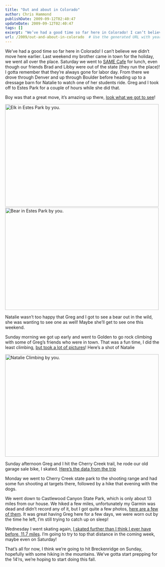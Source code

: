 ```yaml
---
title: "Out and about in Colorado"
author: Chris Hammond
publishDate: 2009-09-12T02:40:47
updateDate: 2009-09-12T02:40:47
tags: []
excerpt: "We’ve had a good time so far here in Colorado! I can’t believe we didn’t move here earlier. Last weekend my brother came in town for the holiday, we went all over the place. Saturday we went to SAME Cafe for lunch, even though our friends Brad and Libby were out of the state (they run the place)! I gotta remember that they’re always gone for labor day. From there we drove through Denver and up through Boulder before heading up to a dressage barn for Natalie to watch one of her students ride. Greg and I took off to Estes Park for a couple of hours while she did that.  Boy was that a great move, it’s amazing up there, look what we got to see!      Natalie wasn’t too happy that Greg and I got to see a bear out in the wild, she was wanting to see one as well! Maybe she’ll get to see one this weekend.  Sunday morning we got up early and went to Golden to go rock climbing with some of Greg’s friends who were in town. That was a fun time, I did the least climbing, but took a lot of pictures! Here’s a shot of Natalie    Sunday afternoon Greg and I hit the Cherry Creek trail, he rode our old garage sale bike, I skated. Here’s the data from the trip  Monday we went to Cherry Creek state park to the shooting range and had some fun shooting at targets there, followed by a hike that evening with the dogs.   We went down to Castlewood Canyon State Park, which is only about 13 miles from our house. We hiked a few miles, unfortunately my Garmin was dead and didn’t record any of it, but I got quite a few photos, here are a few of them. It was great having Greg here for a few days, we were worn out by the time he left, I’m still trying to catch up on sleep!  Wednesday I went skating again, I skated further than I think I ever have before, 11.7 miles. I’m going to try to top that distance in the coming week, maybe even on Saturday!  That’s all for now, I think we’re going to hit Breckenridge on Sunday, hopefully with some hiking in the mountains. We’ve gotta start prepping for the 14’rs, we’re hoping to start doing this fall."
url: /2009/out-and-about-in-colorado  # Use the generated URL with year
---
```

<p>We’ve had a good time so far here in Colorado! I can’t believe we didn’t move here earlier. Last weekend my brother came in town for the holiday, we went all over the place. Saturday we went to <a href="https://www.soallmayeat.org/" target="_blank">SAME Cafe</a> for lunch, even though our friends Brad and Libby were out of the state (they run the place)! I gotta remember that they’re always gone for labor day. From there we drove through Denver and up through Boulder before heading up to a dressage barn for Natalie to watch one of her students ride. Greg and I took off to Estes Park for a couple of hours while she did that.</p>  <p>Boy was that a great move, it’s amazing up there, <a href="https://www.flickr.com/photos/chammond/sets/72157622261950716/" target="_blank">look what we got to see</a>! </p>  <p><img title="" alt="Elk in Estes Park by you." src="https://farm3.static.flickr.com/2554/3891932540_6ca15fbe35.jpg" width="500" height="333" /> <img title="" alt="Bear in Estes Park by you." src="https://farm3.static.flickr.com/2552/3891145809_5d87f1b3aa.jpg" width="500" height="333" /></p>  <p>Natalie wasn’t too happy that Greg and I got to see a bear out in the wild, she was wanting to see one as well! Maybe she’ll get to see one this weekend.</p>  <p>Sunday morning we got up early and went to Golden to go rock climbing with some of Greg’s friends who were in town. That was a fun time, I did the least climbing, <a href="https://www.flickr.com/photos/chammond/sets/72157622151261801/" target="_blank">but took a lot of pictures</a>! Here’s a shot of Natalie</p>  <p><img title="" alt="Natalie Climbing by you." src="https://farm4.static.flickr.com/3456/3894168817_1b69e86e4c.jpg" width="500" height="333" /></p>  <p>Sunday afternoon Greg and I hit the Cherry Creek trail, he rode our old garage sale bike, I skated. <a href="https://connect.garmin.com/activity/12751053" target="_blank">Here’s the data from the trip</a></p>  <p>Monday we went to Cherry Creek state park to the shooting range and had some fun shooting at targets there, followed by a hike that evening with the dogs. </p>  <p>We went down to Castlewood Canyon State Park, which is only about 13 miles from our house. We hiked a few miles, unfortunately my Garmin was dead and didn’t record any of it, but I got quite a few photos, <a href="https://www.flickr.com/photos/chammond/sets/72157622174785875/" target="_blank">here are a few of them</a>. It was great having Greg here for a few days, we were worn out by the time he left, I’m still trying to catch up on sleep!</p>  <p>Wednesday I went skating again, <a href="https://connect.garmin.com/activity/12977516" target="_blank">I skated further than I think I ever have before, 11.7 miles</a>. I’m going to try to top that distance in the coming week, maybe even on Saturday!</p>  <p>That’s all for now, I think we’re going to hit Breckenridge on Sunday, hopefully with some hiking in the mountains. We’ve gotta start prepping for the 14’rs, we’re hoping to start doing this fall.</p>
